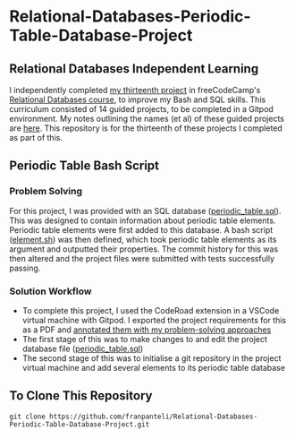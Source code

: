 # Relational-Databases-Periodic-Table-Database-Project
## Relational Databases Independent Learning
I independently completed [my thirteenth project](https://www.freecodecamp.org/learn/relational-database/build-a-periodic-table-database-project/build-a-periodic-table-database) in freeCodeCamp's [Relational Databases course](https://www.freecodecamp.org/learn/relational-database/), to improve my Bash and SQL skills. This curriculum consisted of 14 guided projects, to be completed in a Gitpod environment. My notes outlining the names (et al) of these guided projects are [here](https://github.com/franpanteli/13--Relational-Databases-Periodic-Table-Database-Project/blob/main/0%20relational-databases-course-overview.txt). This repository is for the thirteenth of these projects I completed as part of this.

## Periodic Table Bash Script
### Problem Solving
For this project, I was provided with an SQL database ([periodic_table.sql](https://github.com/franpanteli/Relational-Databases-Periodic-Table-Database-Project/blob/main/periodic_table.sql)). This was designed to contain information about periodic table elements. Periodic table elements were first added to this database. A bash script ([element.sh](https://github.com/franpanteli/Relational-Databases-Periodic-Table-Database-Project/blob/main/element.sh)) was then defined, which took periodic table elements as its argument and outputted their properties. The commit history for this was then altered and the project files were submitted with tests successfully passing. 

### Solution Workflow 
- To complete this project, I used the CodeRoad extension in a VSCode virtual machine with Gitpod. I exported the project requirements for this as a PDF and [annotated them with my problem-solving approaches](https://github.com/franpanteli/Relational-Databases-Periodic-Table-Database-Project/blob/main/Task%20Challenge%20Notes.pdf)
- The first stage of this was to make changes to and edit the project database file ([periodic_table.sql](https://github.com/franpanteli/Relational-Databases-Periodic-Table-Database-Project/blob/main/periodic_table.sql))
- The second stage of this was to initialise a git repository in the project virtual machine and add several elements to its periodic table database

## To Clone This Repository
```
git clone https://github.com/franpanteli/Relational-Databases-Periodic-Table-Database-Project.git
```
